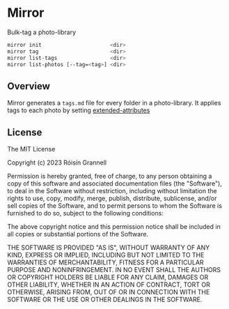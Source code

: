 
# Mirror

Bulk-tag a photo-library

```sh
mirror init                      <dir>
mirror tag                       <dir>
mirror list-tags                 <dir>
mirror list-photos [--tag=<tag>] <dir>
```

## Overview

Mirror generates a `tags.md` file for every folder in a photo-library. It applies tags to each photo by setting [extended-attributes](https://en.wikipedia.org/wiki/Extended_file_attributes)

## License

The MIT License

Copyright (c) 2023 Róisín Grannell

Permission is hereby granted, free of charge, to any person obtaining a copy of this software and associated documentation files (the "Software"), to deal in the Software without restriction, including without limitation the rights to use, copy, modify, merge, publish, distribute, sublicense, and/or sell copies of the Software, and to permit persons to whom the Software is furnished to do so, subject to the following conditions:

The above copyright notice and this permission notice shall be included in all copies or substantial portions of the Software.

THE SOFTWARE IS PROVIDED "AS IS", WITHOUT WARRANTY OF ANY KIND, EXPRESS OR IMPLIED, INCLUDING BUT NOT LIMITED TO THE WARRANTIES OF MERCHANTABILITY, FITNESS FOR A PARTICULAR PURPOSE AND NONINFRINGEMENT. IN NO EVENT SHALL THE AUTHORS OR COPYRIGHT HOLDERS BE LIABLE FOR ANY CLAIM, DAMAGES OR OTHER LIABILITY, WHETHER IN AN ACTION OF CONTRACT, TORT OR OTHERWISE, ARISING FROM, OUT OF OR IN CONNECTION WITH THE SOFTWARE OR THE USE OR OTHER DEALINGS IN THE SOFTWARE.
